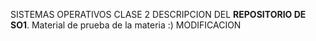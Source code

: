 SISTEMAS OPERATIVOS CLASE 2
DESCRIPCION DEL <strong>REPOSITORIO DE SO1</strong>.
Material de prueba de la materia
:) MODIFICACION
